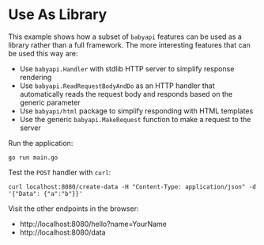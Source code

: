 # Use As Library

This example shows how a subset of `babyapi` features can be used as a library rather than a full framework. The more interesting features that can be used this way are:
  - Use `babyapi.Handler` with stdlib HTTP server to simplify response rendering
  - Use `babyapi.ReadRequestBodyAndDo` as an HTTP handler that automatically reads the request body and responds based on the generic parameter
  - Use `babyapi/html` package to simplify responding with HTML templates
  - Use the generic `babyapi.MakeRequest` function to make a request to the server

Run the application:
```shell
go run main.go
```

Test the `POST` handler with `curl`:
```shell
curl localhost:8080/create-data -H "Content-Type: application/json" -d '{"Data": {"a":"b"}}'
```

Visit the other endpoints in the browser:
- http://localhost:8080/hello?name=YourName
- http://localhost:8080/data
